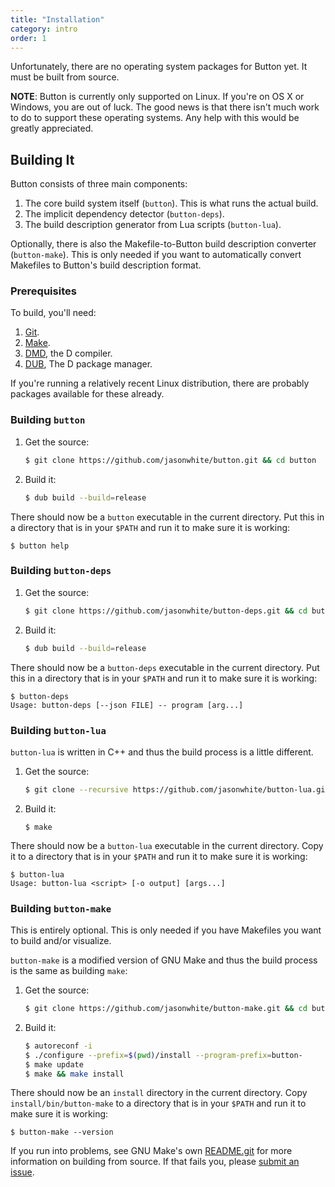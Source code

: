 ```yaml
---
title: "Installation"
category: intro
order: 1
---
```


Unfortunately, there are no operating system packages for Button yet. It must be
built from source.

**NOTE**: Button is currently only supported on Linux. If you're on OS X or
Windows, you are out of luck. The good news is that there isn't much work to do
to support these operating systems. Any help with this would be greatly
appreciated.

## Building It

Button consists of three main components:

 1. The core build system itself (`button`). This is what runs the actual build.
 2. The implicit dependency detector (`button-deps`).
 3. The build description generator from Lua scripts (`button-lua`).

Optionally, there is also the Makefile-to-Button build description converter
(`button-make`). This is only needed if you want to automatically convert
Makefiles to Button's build description format.

### Prerequisites

To build, you'll need:

 1. [Git](https://git-scm.com/).
 2. [Make](https://www.gnu.org/software/make/).
 2. [DMD](http://dlang.org/download.html), the D compiler.
 3. [DUB](http://code.dlang.org/download), The D package manager.

If you're running a relatively recent Linux distribution, there are probably
packages available for these already.

### Building `button`

 1. Get the source:

    ```bash
    $ git clone https://github.com/jasonwhite/button.git && cd button
    ```

 2. Build it:

    ```bash
    $ dub build --build=release
    ```

There should now be a `button` executable in the current directory. Put this in
a directory that is in your `$PATH` and run it to make sure it is working:

    $ button help

### Building `button-deps`

 1. Get the source:

    ```bash
    $ git clone https://github.com/jasonwhite/button-deps.git && cd button-deps
    ```

 2. Build it:

    ```bash
    $ dub build --build=release
    ```

There should now be a `button-deps` executable in the current directory. Put
this in a directory that is in your `$PATH` and run it to make sure it is
working:

    $ button-deps
    Usage: button-deps [--json FILE] -- program [arg...]

### Building `button-lua`

`button-lua` is written in C++ and thus the build process is a little different.

 1. Get the source:

    ```bash
    $ git clone --recursive https://github.com/jasonwhite/button-lua.git && cd button-lua
    ```

 2. Build it:

    ```
    $ make
    ```

There should now be a `button-lua` executable in the current directory. Copy it
to a directory that is in your `$PATH` and run it to make sure it is working:

    $ button-lua
    Usage: button-lua <script> [-o output] [args...]

### Building `button-make`

This is entirely optional. This is only needed if you have Makefiles you want to
build and/or visualize.

`button-make` is a modified version of GNU Make and thus the build process is
the same as building `make`:

 1. Get the source:

    ```bash
    $ git clone https://github.com/jasonwhite/button-make.git && cd button-make
    ```

 2. Build it:

    ```bash
    $ autoreconf -i
    $ ./configure --prefix=$(pwd)/install --program-prefix=button-
    $ make update
    $ make && make install
    ```

There should now be an `install` directory in the current directory. Copy
`install/bin/button-make` to a directory that is in your `$PATH` and run it to
make sure it is working:

    $ button-make --version

If you run into problems, see GNU Make's own [README.git][] for more information
on building from source. If that fails you, please [submit an
issue](https://github.com/jasonwhite/button-make/issues).

[README.git]: https://github.com/jasonwhite/button-make/blob/master/README.git
